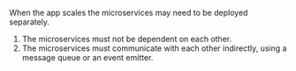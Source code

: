 When the app scales the microservices may need to be deployed separately.
1. The microservices must not be dependent on each other.
2. The microservices must communicate with each other indirectly, using a message queue or an event emitter.
